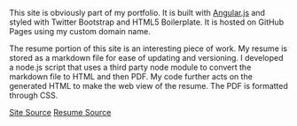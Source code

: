 This site is obviously part of my portfolio. It is built with
[Angular.js][angular] and styled with Twitter Bootstrap and HTML5 Boilerplate.
It is hosted on GitHub Pages using my custom domain name.

The resume portion of this site is an interesting piece of work. My resume is
stored as a markdown file for ease of updating and versioning. I developed a
node.js script that uses a third party node module to convert the markdown file
to HTML and then PDF. My code further acts on the generated HTML to make the
web view of the resume. The PDF is formatted through CSS.

[Site Source][site-source]
[Resume Source][resume-source]

[site-source]: https://github.com/jacobwalker0814/jacobwalker0814.github.io
[resume-source]: https://github.com/jacobwalker0814/resume
[angular]: http://angularjs.org/
